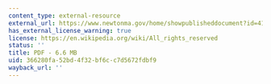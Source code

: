 ```yaml
---
content_type: external-resource
external_url: https://www.newtonma.gov/home/showpublisheddocument?id=41594
has_external_license_warning: true
license: https://en.wikipedia.org/wiki/All_rights_reserved
status: ''
title: PDF - 6.6 MB
uid: 366280fa-52bd-4f32-bf6c-c7d5672fdbf9
wayback_url: ''
---
```

